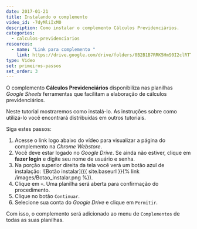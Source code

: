 ```yaml
---
date: 2017-01-21
title: Instalando o complemento
video_id: -7dyMliIxM0
description: Como instalar o complemento Cálculos Previdenciários.
categories:
  - calculos-previdenciarios
resources:
  - name: "Link para complemento "
    link: https://drive.google.com/drive/folders/0B2B1B7RRK5HmS0I2clRTTTJiMXc
type: Video
set: primeiros-passos
set_order: 3
---
```


O complemento **Cálculos Previdenciários** disponibiliza nas planilhas *Google Sheets* ferramentas que facilitam a elaboração de cálculos previdenciários.

Neste tutorial mostraremos como instalá-lo. As instruções sobre como utilizá-lo você encontrará distribuídas em outros tutoriais.

Siga estes passos: 

1. Acesse o link logo abaixo do vídeo para visualizar a página do complemento na *Chrome Webstore*.
1. Você deve estar logado no *Google Drive*. Se ainda não estiver, clique em **fazer login** e digite seu nome de usuário e senha.
1. Na porção superior direita da tela você verá um botão azul de instalação: ![Botão instalar]({{ site.baseurl }}{% link /images/Botao_instalar.png %}).
1. Clique em `+`. Uma planilha será aberta para confirmação do procedimento.
1. Clique no botão `Continuar`.
1. Selecione sua conta do *Google Drive* e clique em `Permitir`.

Com isso, o complemento será adicionado ao menu de `Complementos` de todas as suas planilhas.
